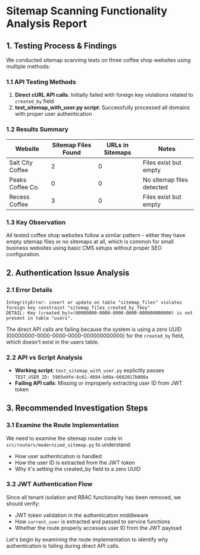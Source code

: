 # Sitemap Scanning Functionality Analysis Report

## 1. Testing Process & Findings

We conducted sitemap scanning tests on three coffee shop websites using multiple methods:

### 1.1 API Testing Methods

1. **Direct cURL API calls**: Initially failed with foreign key violations related to `created_by` field
2. **test_sitemap_with_user.py script**: Successfully processed all domains with proper user authentication

### 1.2 Results Summary

| Website          | Sitemap Files Found | URLs in Sitemaps | Notes                     |
| ---------------- | ------------------- | ---------------- | ------------------------- |
| Salt City Coffee | 2                   | 0                | Files exist but empty     |
| Peaks Coffee Co. | 0                   | 0                | No sitemap files detected |
| Recess Coffee    | 3                   | 0                | Files exist but empty     |

### 1.3 Key Observation

All tested coffee shop websites follow a similar pattern - either they have empty sitemap files or no sitemaps at all, which is common for small business websites using basic CMS setups without proper SEO configuration.

## 2. Authentication Issue Analysis

### 2.1 Error Details

```
IntegrityError: insert or update on table "sitemap_files" violates foreign key constraint "sitemap_files_created_by_fkey"
DETAIL: Key (created_by)=(00000000-0000-0000-0000-000000000000) is not present in table "users".
```

The direct API calls are failing because the system is using a zero UUID (00000000-0000-0000-0000-000000000000) for the `created_by` field, which doesn't exist in the users table.

### 2.2 API vs Script Analysis

- **Working script**: `test_sitemap_with_user.py` explicitly passes `TEST_USER_ID: 5905e9fe-6c61-4694-b09a-6602017b000a`
- **Failing API calls**: Missing or improperly extracting user ID from JWT token

## 3. Recommended Investigation Steps

### 3.1 Examine the Route Implementation

We need to examine the sitemap router code in `src/routers/modernized_sitemap.py` to understand:

- How user authentication is handled
- How the user ID is extracted from the JWT token
- Why it's setting the created_by field to a zero UUID

### 3.2 JWT Authentication Flow

Since all tenant isolation and RBAC functionality has been removed, we should verify:

- JWT token validation in the authentication middleware
- How `current_user` is extracted and passed to service functions
- Whether the route properly accesses user ID from the JWT payload

Let's begin by examining the route implementation to identify why authentication is failing during direct API calls.
